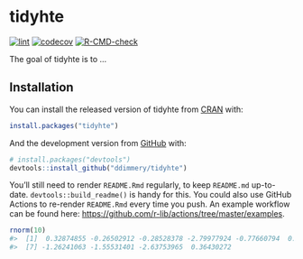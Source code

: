 
<!-- README.md is generated from README.Rmd. Please edit that file -->

# tidyhte

<!-- badges: start -->

[![lint](https://github.com/ddimmery/tidyhte/actions/workflows/lint.yaml/badge.svg)](https://github.com/ddimmery/tidyhte/actions/workflows/lint.yaml)
[![codecov](https://codecov.io/gh/ddimmery/tidyhte/branch/main/graph/badge.svg?token=AHT3X4S2KQ)](https://codecov.io/gh/ddimmery/tidyhte)
[![R-CMD-check](https://github.com/ddimmery/tidyhte/actions/workflows/R-CMD-check.yaml/badge.svg)](https://github.com/ddimmery/tidyhte/actions/workflows/R-CMD-check.yaml)
<!-- badges: end -->

The goal of tidyhte is to …

## Installation

You can install the released version of tidyhte from
[CRAN](https://CRAN.R-project.org) with:

``` r
install.packages("tidyhte")
```

And the development version from [GitHub](https://github.com/) with:

``` r
# install.packages("devtools")
devtools::install_github("ddimmery/tidyhte")
```

You’ll still need to render `README.Rmd` regularly, to keep `README.md`
up-to-date. `devtools::build_readme()` is handy for this. You could also
use GitHub Actions to re-render `README.Rmd` every time you push. An
example workflow can be found here:
<https://github.com/r-lib/actions/tree/master/examples>.

``` r
rnorm(10)
#>  [1]  0.32874855 -0.26502912 -0.28528378 -2.79977924 -0.77660794  0.04182274
#>  [7] -1.26241063 -1.55531401 -2.63753965  0.36430272
```
